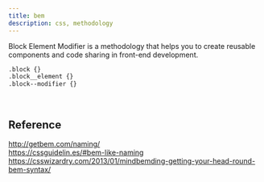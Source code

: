 ```yaml
---
title: bem
description: css, methodology
---
```

Block Element Modifier is a methodology that helps you to create reusable
components and code sharing in front-end development.

```bash
.block {}
.block__element {}
.block--modifier {}
```

<br />

## Reference
http://getbem.com/naming/  
https://cssguidelin.es/#bem-like-naming  
https://csswizardry.com/2013/01/mindbemding-getting-your-head-round-bem-syntax/
